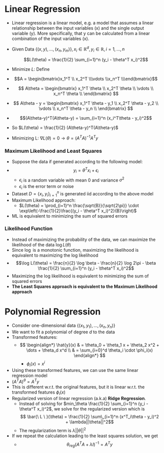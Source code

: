 # Linear Regression

- Linear regression is a linear model, e.g. a model that assumes a linear relationship between the input variables (x) and the single output variable (y). More specifically, that y can be calculated from a linear combination of the input variables (x).
- Given Data $\{(x,y), \dots, (x_n,y_m)\}, x_i \in \mathbb{R}^d, y_i \in \mathbb{R}, i = 1, \dots, n$

  $$L(\theta) =  \frac{1}{2} \sum_{i=1}^n (y_i - \theta^T x_i)^2$$

- Minimize $L:$ Define
- $$A = \begin{bmatrix}x_1^T \\   x_2^T \\\vdots \\x_n^T \\\end{bmatrix}$$
- $$
  A\theta =  \begin{bmatrix}
   x_1^T \theta \\
   x_2^T \theta \\
    \vdots \\
   x_n^T \theta \\
  \end{bmatrix}
  $$
- $$
    A\theta - y = \begin{bmatrix}
     x_1^T \theta - y_1 \\
     x_2^T \theta - y_2 \\
      \vdots \\
     x_n^T \theta - y_n \\
    \end{bmatrix}
  $$
- $$(A\theta-y)^T(A\theta-y) = \sum_{i=1}^n (x_i^T\theta - y_i)^2$$
- So $L(\theta) = \frac{1}{2} (A\theta-y)^T(A\theta-y)$

- Minimizing L: $\nabla L(\theta) = 0 \rightarrow \theta = (A^TA)^{-1}A^Ty$

### Maximum Likelihood and Least Squares

- Suppose the data if generated according to the following model:
- $$y_i = \theta^T x_i + \epsilon_i$$
  - $\epsilon_i$ is a random variable with mean 0 and variance $\sigma^2$
  - $\epsilon_i$ is the error term or noise
- Dataset $D = \{x_i, y_i\}_{i=1}^n$ is generated iid according to the above model
- Maximum Likelihood approach:
  - $L(\theta) = \prod_{i=1}^n \frac{\sqrt{B}}{\sqrt{2\pi}} \cdot \exp\left(-\frac{1}{2}\frac{(y_i - \theta^T x_i)^2}{B}\right)$
- ML is equivalent to minimizing the sum of squared errors

### Likelihood Function

- Instead of maximizing the probability of the data, we can maximize the likelihood of the data $\log L(\theta)$
- Since $\log$ is a monotonic function, maximizing the likelihood is equivalent to maximizing the log likelihood
- $$\log L(\theta) = \frac{n}{2} \log \beta - \frac{n}{2} \log 2\pi - \beta \frac{1}{2} \sum_{i=1}^n (y_i - \theta^T x_i)^2$$
- Maximizing the log likelihood is equivalent to minimizing the sum of squared errors
- **The Least Squares approach is equivalent to the Maximum Likelihood approach**

# Polynomial Regression

- Consider one-dimensional data $\{(x_1, y_1), \dots, (x_n, y_n)\}$
- We want to fit a polynomial of degree $d$ to the data
- Transformed features:
  - $$
    \begin{align*}
    \hat{y}(x) & = \theta_0 + \theta_1 x + \theta_2 x^2 + \dots + \theta_d x^d \\ & = \sum_{i=0}^d \theta_i \cdot \phi_i(x) \end{align*}
    $$
    - $\phi_i(x) = x^i$
- Using these transformed features, we can use the same linear regression model
- $(A^TA)^\theta = A^Ty$
- This is different w.r.t. the original features, but it is linear w.r.t. the transformed features $\phi_i(x)$
- Regularized version of linear regression (a.k.a) **Ridge Regression**.
  - Instead of solving for $min_\theta \frac{1}{2} \sum_{i=1}^n (y_i - \theta^T x_i)^2$, we solve for the regularized version which is
    $$ \bar{\ L \ }(\theta) = \frac{1}{2} \sum\_{i=1}^n (x^T_i\theta - y_i)^2 + \lambda||\theta||^2$$
  - The regularization term is $\lambda||\theta||^2$
- If we repeat the calculation leading to the least squares solution, we get
  - $$\theta_{reg} (A^TA + \lambda I)^{-1} = A^Ty$$

